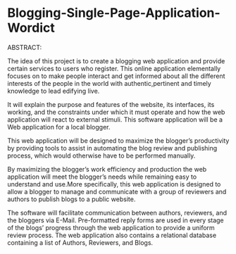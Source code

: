 # Blogging-Single-Page-Application-Wordict
ABSTRACT:

The idea of this project is to create a blogging web application and provide certain services to users who register. This online application elementally focuses on to make people
interact and get informed about all the different interests of the people in the world with authentic,pertinent and timely knowledge to lead edifying live. 

It will explain the purpose and features of the website, its interfaces, its working, and the constraints under which it must operate and how the web application will react to 
external stimuli. This software application will be a Web application for a local blogger.

This web application will be designed to maximize the blogger’s productivity by providing tools to assist in automating the blog review and publishing process, which would 
otherwise have to be performed manually.

By maximizing the blogger’s work efficiency and production the web application will meet the blogger’s needs while remaining easy to understand and use.More specifically, this web
application is designed to allow a blogger to manage and communicate with a group of reviewers and authors to publish blogs to a public website.

The software will facilitate communication between authors, reviewers, and the bloggers via E-Mail. Pre-formatted reply forms are used in every stage of the blogs’ progress 
through the web application to provide a uniform review process. The web application also contains a relational database containing a list of Authors, Reviewers, and Blogs.
